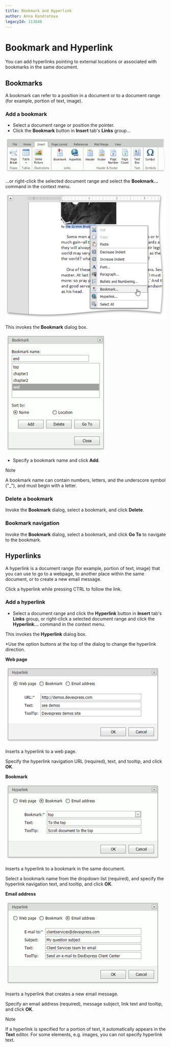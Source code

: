 ```yaml
---
title: Bookmark and Hyperlink
author: Anna Kondratova
legacyId: 113848
---
```

# Bookmark and Hyperlink
You can add hyperlinks pointing to external locations or associated with bookmarks in the same document.

## Bookmarks

A bookmark can refer to a position in a document or to a document range (for example, portion of text, image).

### Add a bookmark
* Select a document range or position the pointer.
* Click the **Bookmark** button in **Insert** tab's **Links** group...

![EUD_ASPxRichEdit_InsertTab](../../../images/img117729.png)

...or right-click the selected document range and select the **Bookmark...** command in the context menu.

![EUD_ASPxRichEdit_Insert_BookmarkContext](../../../images/img117874.png)

This invokes the **Bookmark** dialog box.

![EUD_ASPxRichEdit_Insert_BookmarkDialog](../../../images/rich-text-editor-miscellaneous-insert-bookmark.png)

* Specify a bookmark name and click **Add**. 

> [!NOTE]
> A bookmark name can contain numbers, letters, and the underscore symbol ("_"), and must begin with a letter.

### Delete a bookmark
Invoke the **Bookmark** dialog, select a bookmark, and click **Delete**.

### Bookmark navigation
Invoke the **Bookmark** dialog, select a bookmark, and click **Go To** to navigate to the bookmark.

## Hyperlinks

A hyperlink is a document range (for example, portion of text, image) that you can use to go to a webpage, to another place within the same document, or to create a new email message. 

Click a hyperlink while pressing CTRL to follow the link.

### Add a hyperlink
* Select a document range and click the **Hyperlink** button in **Insert** tab's **Links** group, or right-click a selected document range and click the **Hyperlink...** command in the context menu.
 
This invokes the **Hyperlink** dialog box.
 
*Use the option buttons at the top of the dialog to change the hyperlink direction.

**Web page**

![EUD_ASPxRichEdit_Insert_HyperlinkDialog-WebPage](../../../images/img118710.png)

Inserts a hyperlink to a web page. 

Specify the hyperlink navigation URL (required), text, and tooltip, and click **OK**. 

**Bookmark**

![EUD_ASPxRichEdit_Insert_HyperlinkDialog-Bookmark](../../../images/rich-text-editor-miscellaneous-insert-hyperlink-bookmark.png)

Inserts a hyperlink to a bookmark in the same document. 

Select a bookmark name from the dropdown list (required), and specify the hyperlink navigation text, and tooltip, and click **OK**. 

**Email address**

![EUD_ASPxRichEdit_Insert_HyperlinkDialog-Email](../../../images/rich-text-editor-miscellaneous-insert-hyperlink-email.png)

Inserts a hyperlink that creates a new email message. 

Specify an email address (required), message subject, link text and tooltip, and click **OK**.

> [!NOTE]
> If a hyperlink is specified for a portion of text, it automatically appears in the **Text** editor. For some elements, e.g. images, you can not specify hyperlink text. 










